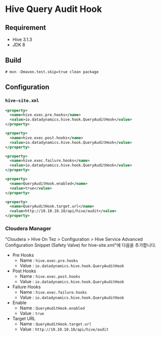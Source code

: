 # Hive Query Audit Hook

## Requirement

* Hive 3.1.3
* JDK 8

## Build

```
# mvn -Dmaven.test.skip=true clean package
```

## Configuration

### `hive-site.xml`

```xml
<property>
  <name>hive.exec.pre.hooks</name>
  <value>io.datadynamics.hive.hook.QueryAuditHook</value> 
</property>

<property>
  <name>hive.exec.post.hooks</name>
  <value>io.datadynamics.hive.hook.QueryAuditHook</value>
</property>

<property>
  <name>hive.exec.failure.hooks</name>
  <value>io.datadynamics.hive.hook.QueryAuditHook</value>
</property>

<property>
  <name>QueryAuditHook.enabled</name>
  <value>true</value>
</property>

<property>
  <name>QueryAuditHook.target.url</name>
  <value>http://10.10.10.10/api/hive/audit</value>
</property>
```

### Cloudera Manager

"Cloudera > Hive On Tez > Configuration > Hive Service Advanced Configuration Snippet (Safety Valve) for hive-site.xml"에 다음을 추가합니다.

* Pre Hooks
  * Name : `hive.exec.pre.hooks`
  * Value : `io.datadynamics.hive.hook.QueryAuditHook`
* Post Hooks
  * Name : `hive.exec.post.hooks`
  * Value : `io.datadynamics.hive.hook.QueryAuditHook`
* Failure Hooks
  * Name : `hive.exec.failure.hooks`
  * Value : `io.datadynamics.hive.hook.QueryAuditHook`
* Enable
  * Name : `QueryAuditHook.enabled`
  * Value : `true`
* Target URL
  * Name : `QueryAuditHook.target.url` 
  * Value : `http://10.10.10.10/api/hive/audit`
